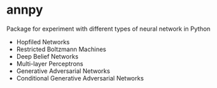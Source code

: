 annpy
=====

Package for experiment with different types of neural network in Python

* Hopfiled Networks
* Restricted Boltzmann Machines
* Deep Belief Networks
* Multi-layer Perceptrons
* Generative Adversarial Networks
* Conditional Generative Adversarial Networks
